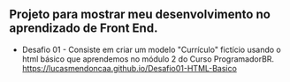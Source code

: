 ## Projeto para mostrar meu desenvolvimento no aprendizado de Front End.

* Desafio 01 - Consiste em criar um modelo "Currículo" fictício usando o html básico que aprendemos no módulo 2 do Curso ProgramadorBR.
https://lucasmendoncaa.github.io/Desafio01-HTML-Basico
